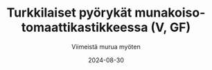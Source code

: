 ---
title: "Turkkilaiset pyörykät munakoiso-tomaattikastikkeessa (V, GF)"
image: "https://vegaanibotti.lauravuo.me/2024/08/2024-08-30_small.png"
date: 2024-08-30
receipt_url: "https://viimeistamuruamyoten.com/turkkilaiset-pyorykat-munakoiso-tomaattikastikkeessa-v-gf/"
author: "Viimeistä murua myöten"
---